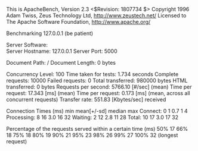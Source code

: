 This is ApacheBench, Version 2.3 <$Revision: 1807734 $>
Copyright 1996 Adam Twiss, Zeus Technology Ltd, http://www.zeustech.net/
Licensed to The Apache Software Foundation, http://www.apache.org/

Benchmarking 127.0.0.1 (be patient)


Server Software:        
Server Hostname:        127.0.0.1
Server Port:            5000

Document Path:          /
Document Length:        0 bytes

Concurrency Level:      100
Time taken for tests:   1.734 seconds
Complete requests:      10000
Failed requests:        0
Total transferred:      980000 bytes
HTML transferred:       0 bytes
Requests per second:    5766.10 [#/sec] (mean)
Time per request:       17.343 [ms] (mean)
Time per request:       0.173 [ms] (mean, across all concurrent requests)
Transfer rate:          551.83 [Kbytes/sec] received

Connection Times (ms)
              min  mean[+/-sd] median   max
Connect:        0    1   0.7      1       4
Processing:     8   16   3.0     16      32
Waiting:        2   12   2.8     11      28
Total:         10   17   3.0     17      32

Percentage of the requests served within a certain time (ms)
  50%     17
  66%     18
  75%     18
  80%     19
  90%     21
  95%     23
  98%     26
  99%     27
 100%     32 (longest request)
